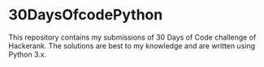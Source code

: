 # 30DaysOfcodePython
This repository contains my submissions of 30 Days of Code challenge of Hackerank. 
The solutions are best to my knowledge and are written using Python 3.x.
